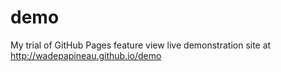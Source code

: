 # demo
My trial of GitHub Pages feature
view live demonstration site at http://wadepapineau.github.io/demo
